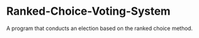 # Ranked-Choice-Voting-System
A program that conducts an election based on the ranked choice method.
